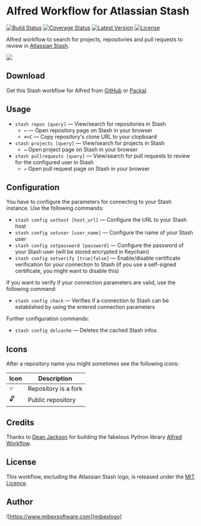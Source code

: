 # Alfred Workflow for Atlassian Stash #

[![Build Status](http://img.shields.io/travis/mibexsoftware/alfred-stash-workflow.svg?style=flat-square)](https://travis-ci.org/mibexsoftware/alfred-stash-workflow)
[![Coverage Status](https://coveralls.io/repos/mibexsoftware/alfred-stash-workflow/badge.svg?branch=master&service=github)](https://coveralls.io/github/mibexsoftware/alfred-stash-workflow?branch=master)
[![Latest Version](http://img.shields.io/github/release/mibexsoftware/alfred-stash-workflow.svg?style=flat-square)](https://github.com/mibexsoftware/alfred-stash-workflow/releases)
[![License](http://img.shields.io/badge/license-MIT-blue.svg?style=flat-square)](http://mibexsoftware.mit-license.org/2015)


Alfred workflow to search for projects, repositories and pull requests to review in [Atlassian Stash][stash].


![][screencast]


## Download ##

Get this Stash workflow for Alfred from [GitHub][gh-releases] or [Packal][packal-page].


## Usage ##

- `stash repos [query]` — View/search for repositories in Stash
	+ `↩` — Open repository page on Stash in your browser
	+ `⌘+C` — Copy repository's clone URL to your clopboard
- `stash projects [query]` — View/search for projects in Stash
	+ `↩` Open project page on Stash in your browser
- `stash pullrequests [query]` — View/search for pull requests to review for the configured user in Stash
	+ `↩` Open pull request page on Stash in your browser


## Configuration ##

You have to configure the parameters for connecting to your Stash instance. Use the following commands:

- `stash config sethost [host_url]` — Configure the URL to your Stash host
- `stash config setuser [user_name]` — Configure the name of your Stash user
- `stash config setpassword [password]` — Configure the password of your Stash user (will be stored encrypted in Keychain)
- `stash config setverify [true|false]` — Enable/disable certificate verification for your connection to Stash (if you use a self-signed certificate, you might want to disable this)

If you want to verify if your connection parameters are valid, use the following command:

- `stash config check` — Verifies if a connection to Stash can be established by using the entered connection parameters

Further configuration commands:

- `stash config delcache` — Deletes the cached Stash infos



## Icons ##

After a repository name you might sometimes see the following icons:

| Icon |                    Description                    |
|------|---------------------------------------------------|
|  ⑂   | Repository is a fork                              |
|  🔓   | Public repository                                 |


## Credits ##

Thanks to [Dean Jackson][deanishe] for building the fabelous Python library [Alfred Workflow][alfred-workflow].


## License ##

This workflow, excluding the Atlassian Stash logo, is released under the [MIT Licence][mit].


## Author

![https://www.mibexsoftware.com][mibexlogo]


[stash]: http://www.atlassian.com/stash
[mibexlogo]: https://www.mibexsoftware.com/wp-content/uploads/2015/06/mibex.png
[deanishe]: hhttps://github.com/deanishe
[mit]: http://opensource.org/licenses/MIT
[alfred-workflow]: hhttps://github.com/deanishe
[gh-releases]: https://github.com/mibexsoftware/alfred-stash-workflow/releases
[packal-page]: http://www.packal.org/workflow/atlassian_stash
[screencast]: https://raw.githubusercontent.com/mibexsoftware/alfred-stash-workflow/master/screencast.gif

